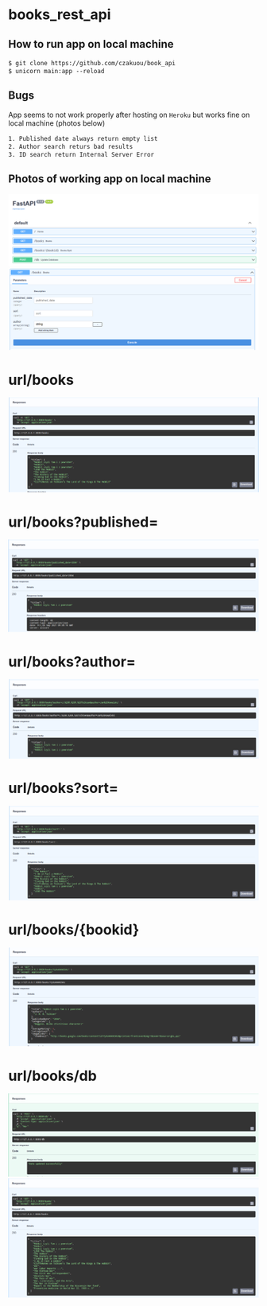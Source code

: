# books_rest_api

## How to run app on local machine
```
$ git clone https://github.com/czakuou/book_api
$ unicorn main:app --reload
```
## Bugs
App seems to not work properly after hosting on `Heroku` but works fine on local machine (photos below)
```
1. Published date always return empty list
2. Author search returs bad results
3. ID search return Internal Server Error
```
## Photos of working app on local machine
![.](/img/home.png)
![.](/img/books.png)
# url/books
![.](/img/books_work.png)
# url/books?published=
![.](/img/books_date.png)
# url/books?author=
![.](/img/books_author.png)
# url/books?sort=
![.](/img/books_sort.png)
# url/books/{bookid}
![.](/img/books_id.png)
# url/books/db
![.](/img/db_update.png)
![.](/img/data_after_update.png)


